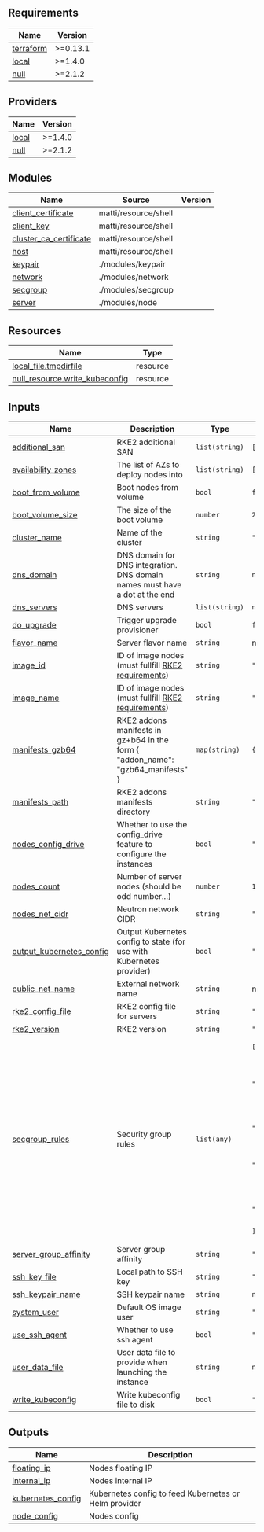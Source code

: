 ## Requirements

| Name | Version |
|------|---------|
| <a name="requirement_terraform"></a> [terraform](#requirement\_terraform) | >=0.13.1 |
| <a name="requirement_local"></a> [local](#requirement\_local) | >=1.4.0 |
| <a name="requirement_null"></a> [null](#requirement\_null) | >=2.1.2 |

## Providers

| Name | Version |
|------|---------|
| <a name="provider_local"></a> [local](#provider\_local) | >=1.4.0 |
| <a name="provider_null"></a> [null](#provider\_null) | >=2.1.2 |

## Modules

| Name | Source | Version |
|------|--------|---------|
| <a name="module_client_certificate"></a> [client\_certificate](#module\_client\_certificate) | matti/resource/shell |  |
| <a name="module_client_key"></a> [client\_key](#module\_client\_key) | matti/resource/shell |  |
| <a name="module_cluster_ca_certificate"></a> [cluster\_ca\_certificate](#module\_cluster\_ca\_certificate) | matti/resource/shell |  |
| <a name="module_host"></a> [host](#module\_host) | matti/resource/shell |  |
| <a name="module_keypair"></a> [keypair](#module\_keypair) | ./modules/keypair |  |
| <a name="module_network"></a> [network](#module\_network) | ./modules/network |  |
| <a name="module_secgroup"></a> [secgroup](#module\_secgroup) | ./modules/secgroup |  |
| <a name="module_server"></a> [server](#module\_server) | ./modules/node |  |

## Resources

| Name | Type |
|------|------|
| [local_file.tmpdirfile](https://registry.terraform.io/providers/hashicorp/local/latest/docs/resources/file) | resource |
| [null_resource.write_kubeconfig](https://registry.terraform.io/providers/hashicorp/null/latest/docs/resources/resource) | resource |

## Inputs

| Name | Description | Type | Default | Required |
|------|-------------|------|---------|:--------:|
| <a name="input_additional_san"></a> [additional\_san](#input\_additional\_san) | RKE2 additional SAN | `list(string)` | `[]` | no |
| <a name="input_availability_zones"></a> [availability\_zones](#input\_availability\_zones) | The list of AZs to deploy nodes into | `list(string)` | `[]` | no |
| <a name="input_boot_from_volume"></a> [boot\_from\_volume](#input\_boot\_from\_volume) | Boot nodes from volume | `bool` | `false` | no |
| <a name="input_boot_volume_size"></a> [boot\_volume\_size](#input\_boot\_volume\_size) | The size of the boot volume | `number` | `20` | no |
| <a name="input_cluster_name"></a> [cluster\_name](#input\_cluster\_name) | Name of the cluster | `string` | `"rke2"` | no |
| <a name="input_dns_domain"></a> [dns\_domain](#input\_dns\_domain) | DNS domain for DNS integration. DNS domain names must have a dot at the end | `string` | `null` | no |
| <a name="input_dns_servers"></a> [dns\_servers](#input\_dns\_servers) | DNS servers | `list(string)` | `null` | no |
| <a name="input_do_upgrade"></a> [do\_upgrade](#input\_do\_upgrade) | Trigger upgrade provisioner | `bool` | `false` | no |
| <a name="input_flavor_name"></a> [flavor\_name](#input\_flavor\_name) | Server flavor name | `string` | n/a | yes |
| <a name="input_image_id"></a> [image\_id](#input\_image\_id) | ID of image nodes (must fullfill [RKE2 requirements](https://docs.rke2.io/install/requirements/)) | `string` | `""` | no |
| <a name="input_image_name"></a> [image\_name](#input\_image\_name) | ID of image nodes (must fullfill [RKE2 requirements](https://docs.rke2.io/install/requirements/)) | `string` | `""` | no |
| <a name="input_manifests_gzb64"></a> [manifests\_gzb64](#input\_manifests\_gzb64) | RKE2 addons manifests in gz+b64 in the form { "addon\_name": "gzb64\_manifests" } | `map(string)` | `{}` | no |
| <a name="input_manifests_path"></a> [manifests\_path](#input\_manifests\_path) | RKE2 addons manifests directory | `string` | `""` | no |
| <a name="input_nodes_config_drive"></a> [nodes\_config\_drive](#input\_nodes\_config\_drive) | Whether to use the config\_drive feature to configure the instances | `bool` | `"false"` | no |
| <a name="input_nodes_count"></a> [nodes\_count](#input\_nodes\_count) | Number of server nodes (should be odd number...) | `number` | `1` | no |
| <a name="input_nodes_net_cidr"></a> [nodes\_net\_cidr](#input\_nodes\_net\_cidr) | Neutron network CIDR | `string` | `"192.168.42.0/24"` | no |
| <a name="input_output_kubernetes_config"></a> [output\_kubernetes\_config](#input\_output\_kubernetes\_config) | Output Kubernetes config to state (for use with Kubernetes provider) | `bool` | `"false"` | no |
| <a name="input_public_net_name"></a> [public\_net\_name](#input\_public\_net\_name) | External network name | `string` | n/a | yes |
| <a name="input_rke2_config_file"></a> [rke2\_config\_file](#input\_rke2\_config\_file) | RKE2 config file for servers | `string` | `""` | no |
| <a name="input_rke2_version"></a> [rke2\_version](#input\_rke2\_version) | RKE2 version | `string` | `""` | no |
| <a name="input_secgroup_rules"></a> [secgroup\_rules](#input\_secgroup\_rules) | Security group rules | `list(any)` | <pre>[<br>  {<br>    "port": 22,<br>    "protocol": "tcp",<br>    "source": "0.0.0.0/0"<br>  },<br>  {<br>    "port": 6443,<br>    "protocol": "tcp",<br>    "source": "0.0.0.0/0"<br>  },<br>  {<br>    "port": 80,<br>    "protocol": "tcp",<br>    "source": "0.0.0.0/0"<br>  },<br>  {<br>    "port": 443,<br>    "protocol": "tcp",<br>    "source": "0.0.0.0/0"<br>  }<br>]</pre> | no |
| <a name="input_server_group_affinity"></a> [server\_group\_affinity](#input\_server\_group\_affinity) | Server group affinity | `string` | `"soft-anti-affinity"` | no |
| <a name="input_ssh_key_file"></a> [ssh\_key\_file](#input\_ssh\_key\_file) | Local path to SSH key | `string` | `"~/.ssh/id_rsa"` | no |
| <a name="input_ssh_keypair_name"></a> [ssh\_keypair\_name](#input\_ssh\_keypair\_name) | SSH keypair name | `string` | `null` | no |
| <a name="input_system_user"></a> [system\_user](#input\_system\_user) | Default OS image user | `string` | `"ubuntu"` | no |
| <a name="input_use_ssh_agent"></a> [use\_ssh\_agent](#input\_use\_ssh\_agent) | Whether to use ssh agent | `bool` | `"true"` | no |
| <a name="input_user_data_file"></a> [user\_data\_file](#input\_user\_data\_file) | User data file to provide when launching the instance | `string` | `null` | no |
| <a name="input_write_kubeconfig"></a> [write\_kubeconfig](#input\_write\_kubeconfig) | Write kubeconfig file to disk | `bool` | `"false"` | no |

## Outputs

| Name | Description |
|------|-------------|
| <a name="output_floating_ip"></a> [floating\_ip](#output\_floating\_ip) | Nodes floating IP |
| <a name="output_internal_ip"></a> [internal\_ip](#output\_internal\_ip) | Nodes internal IP |
| <a name="output_kubernetes_config"></a> [kubernetes\_config](#output\_kubernetes\_config) | Kubernetes config to feed Kubernetes or Helm provider |
| <a name="output_node_config"></a> [node\_config](#output\_node\_config) | Nodes config |
